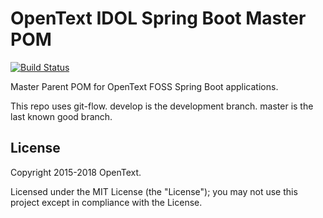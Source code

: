 # OpenText IDOL Spring Boot Master POM

[![Build Status](https://travis-ci.org/microfocus-idol/foss-spring-boot-master-pom.svg?branch=master)](https://travis-ci.org/microfocus-idol/foss-spring-boot-master-pom)

Master Parent POM for OpenText FOSS Spring Boot applications.

This repo uses git-flow. develop is the development branch. master is the last known good branch.

## License
Copyright 2015-2018 OpenText.

Licensed under the MIT License (the "License"); you may not use this project except in compliance with the License.
